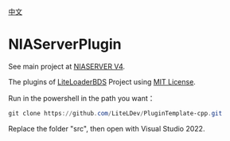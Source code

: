 [中文](README_ZH.md)

# NIAServerPlugin


See main project at [NIASERVER V4](https://github.com/NIANIANKNIA/NIASERVER-V4).

The plugins of [LiteLoaderBDS](https://github.com/LiteLDev/LiteLoaderBDS) Project using [MIT License](https://github.com/jiansyuan/NIAServerPlugin/blob/main/LICENSE).


Run in the powershell in the path you want：

```powershell
git clone https://github.com/LiteLDev/PluginTemplate-cpp.git
```

Replace the folder "src", then open with Visual Studio 2022.

